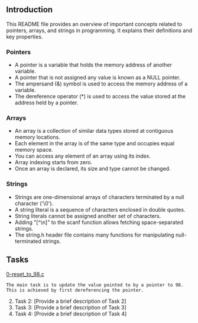 ## Introduction
This README file provides an overview of important concepts related to pointers, arrays, and strings in programming. It explains their definitions and key properties.

### Pointers
- A pointer is a variable that holds the memory address of another variable.
- A pointer that is not assigned any value is known as a NULL pointer.
- The ampersand (&) symbol is used to access the memory address of a variable.
- The dereference operator (*) is used to access the value stored at the address held by a pointer.

### Arrays
- An array is a collection of similar data types stored at contiguous memory locations.
- Each element in the array is of the same type and occupies equal memory space.
- You can access any element of an array using its index.
- Array indexing starts from zero.
- Once an array is declared, its size and type cannot be changed.

### Strings
- Strings are one-dimensional arrays of characters terminated by a null character ('\0').
- A string literal is a sequence of characters enclosed in double quotes.
- String literals cannot be assigned another set of characters.
- Adding "[^\n]" to the scanf function allows fetching space-separated strings.
- The string.h header file contains many functions for manipulating null-terminated strings.

## Tasks

[0-reset_to_98.c](./0-reset_to_98.c)
```
The main task is to update the value pointed to by a pointer to 98. This is achieved by first dereferencing the pointer.
``` 
2. Task 2: [Provide a brief description of Task 2]
3. Task 3: [Provide a brief description of Task 3]
4. Task 4: [Provide a brief description of Task 4]

